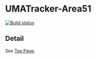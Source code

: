# UMATracker-Area51

[![Build status](https://umatracker.visualstudio.com/UMATracker-CI/_apis/build/status/Area51-CI)](https://umatracker.visualstudio.com/UMATracker-CI/_build/latest?definitionId=3)

## Detail
See [Top Page](http://ymnk13.github.io/UMATracker/).
